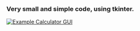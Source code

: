 ### Very small and simple code, using tkinter. 

[![Example Calculator GUI](https://i.imgur.com/pdZ4Dw8.png "Example Calculator GUI")](https://i.imgur.com/pdZ4Dw8.png "Example Calculator GUI")
